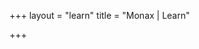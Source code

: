 +++
layout = "learn"
title = "Monax | Learn"

+++

<!-- section layout stored in /layouts/section/learn.html -->
